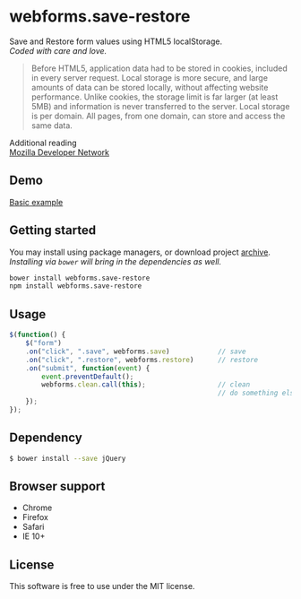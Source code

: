 # webforms.save-restore

Save and Restore form values using HTML5 localStorage.<br />
*Coded with care and love.*

> Before HTML5, application data had to be stored in cookies, included in every server request. Local storage is more secure, and large amounts of data can be stored locally, without affecting website performance.
> Unlike cookies, the storage limit is far larger (at least 5MB) and information is never transferred to the server.
> Local storage is per domain. All pages, from one domain, can store and access the same data.

Additional reading<br />
[Mozilla Developer Network](https://developer.mozilla.org/en-US/docs/Web/API/Web_Storage_API)

## Demo
[Basic example](http://bcorreia.com/projects/webforms.save-restore/src/)

## Getting started
You may install using package managers, or download project [archive](https://github.com/bcorreia/webforms.save-restore/archive/master.zip).<br />
*Installing via `bower` will bring in the dependencies as well.*
```bash
bower install webforms.save-restore
npm install webforms.save-restore
```

## Usage
```javascript
$(function() {
    $("form")
    .on("click", ".save", webforms.save)            // save
    .on("click", ".restore", webforms.restore)      // restore
    .on("submit", function(event) {
        event.preventDefault();
        webforms.clean.call(this);                  // clean
                                                    // do something else
    });
});
```

## Dependency
```bash
$ bower install --save jQuery
```

## Browser support
- Chrome
- Firefox
- Safari
- IE 10+

## License
This software is free to use under the MIT license.
